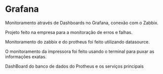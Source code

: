 # Grafana
Monitoramento através de Dashboards no  Grafana, conexão com o Zabbix.

Projeto feito na empresa para a monitoração de erros e falhas.

Monitoramento do zabbix e do protheus foi feito  utilizando datasource. 

O monitoramento da impressora foi feito usando o terminal para puxar as informações exatas.

DashBoard do banco de dados do Protheus e os serviços principais


